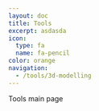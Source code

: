 ```yaml
---
layout: doc
title: Tools
excerpt: asdasda
icon:
  type: fa
  name: fa-pencil
color: orange
navigation:
  - /tools/3d-modelling
---
```


Tools main page